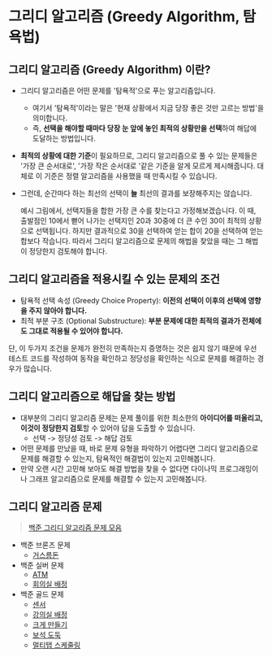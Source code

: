 # 그리디 알고리즘 (Greedy Algorithm, 탐욕법)

## 그리디 알고리즘 (Greedy Algorithm) 이란?

- 그리디 알고리즘은 어떤 문제를 '탐욕적'으로 푸는 알고리즘입니다.

  - 여기서 '탐욕적'이라는 말은 '현재 상황에서 지금 당장 좋은 것만 고르는 방법'을 의미합니다.
  - 즉, **선택을 해야할 때마다 당장 눈 앞에 놓인 최적의 상황만을 선택**하여 해답에 도달하는 방법입니다.

- **최적의 상황에 대한 기준**이 필요하므로, 그리디 알고리즘으로 풀 수 있는 문제들은 '가장 큰 순서대로', '가장 작은 순서대로 '같은 기준을 알게 모르게 제시해줍니다. 대체로 이 기준은 정렬 알고리즘을 사용했을 때 만족시킬 수 있습니다.

- 그런데, 순간마다 하는 최선의 선택이 **늘** 최선의 결과를 보장해주지는 않습니다.

  예시 그림에서, 선택지들을 합한 가장 큰 수를 찾는다고 가정해보겠습니다. 이 때, 출발점인 10에서 뻗어 나가는 선택지인 20과 30중에 더 큰 수인 30이 최적의 상황으로 선택됩니다. 하지만 결과적으로 30을 선택하여 얻는 합이 20을 선택하여 얻는 합보다 작습니다.
  따라서 그리디 알고리즘으로 문제의 해법을 찾았을 때는 그 해법이 정당한지 검토해야 합니다.

## 그리디 알고리즘을 적용시킬 수 있는 문제의 조건

- 탐욕적 선택 속성 (Greedy Choice Property): **이전의 선택이 이후의 선택에 영향을 주지 않아야 합니다.**
- 최적 부분 구조 (Optional Substructure): **부분 문제에 대한 최적의 결과가 전체에도 그대로 적용될 수 있어야 합니다.**

단, 이 두가지 조건을 문제가 완전히 만족하는지 증명하는 것은 쉽지 않기 때문에 우선 테스트 코드를 작성하여 동작을 확인하고 정당성을 확인하는 식으로 문제를 해결하는 경우가 많습니다.

## 그리디 알고리즘으로 해답을 찾는 방법

- 대부분의 그리디 알고리즘 문제는 문제 풀이를 위한 최소한의 **아이디어를 떠올리고, 이것이 정당한지 검토**할 수 있어야 답을 도출할 수 있습니다.
  - 선택 -> 정당성 검토 -> 해답 검토
- 어떤 문제를 만났을 때, 바로 문제 유형을 파악하기 어렵다면 그리디 알고리즘으로 문제를 해결할 수 있는지, 탐욕적인 해결법이 있는지 고민해봅니다.
- 만약 오랜 시간 고민해 보아도 해결 방법을 찾을 수 없다면 다이나믹 프로그래밍이나 그래프 알고리즘으로 문제를 해결할 수 있는지 고민해봅니다.

## 그리디 알고리즘 문제

> [백준 그리디 알고리즘 문제 모음](https://www.acmicpc.net/problemset?sort=ac_desc&algo=33)

- 백준 브론즈 문제
  - [거스름돈](https://www.acmicpc.net/problem/5585)
- 백준 실버 문제
  - [ATM](https://www.acmicpc.net/problem/11399)
  - [회의실 배정](https://www.acmicpc.net/problem/1931)
- 백준 골드 문제
  - [센서](https://www.acmicpc.net/problem/2212)
  - [강의실 배정](https://www.acmicpc.net/problem/11000)
  - [크게 만들기](https://www.acmicpc.net/problem/2812)
  - [보석 도둑](https://www.acmicpc.net/problem/1202)
  - [멀티탭 스케줄링](https://www.acmicpc.net/problem/1700)
